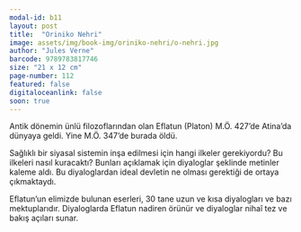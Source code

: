 ```yaml
---
modal-id: b11
layout: post
title:  "Oriniko Nehri"
image: assets/img/book-img/oriniko-nehri/o-nehri.jpg
author: "Jules Verne"
barcode: 9789783817746
size: "21 x 12 cm"
page-number: 112
featured: false
digitaloceanlink: false
soon: true
---
```


Antik dönemin ünlü filozoflarından olan Eflatun (Platon) M.Ö. 427’de Atina’da dünyaya geldi. Yine M.Ö. 347’de burada öldü.

Sağlıklı bir siyasal sistemin inşa edilmesi için hangi ilkeler gerekiyordu? Bu ilkeleri nasıl kuracaktı? Bunları açıklamak için diyaloglar şeklinde metinler kaleme aldı. Bu diyaloglardan ideal devletin ne olması gerektiği de ortaya çıkmaktaydı.

Eflatun’un elimizde bulunan eserleri, 30 tane uzun ve kısa diyalogları ve bazı mektuplarıdır. Diyaloglarda Eflatun nadiren  örünür ve diyaloglar nihaî tez ve bakış açıları sunar.